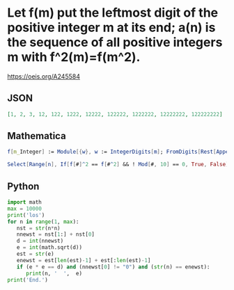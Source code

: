 # Let f\(m\) put the leftmost digit of the positive integer m at its end; a\(n\) is the sequence of all positive integers m with f^2\(m\)\=f\(m^2\)\.
https://oeis.org/A245584
## JSON
```JSON
[1, 2, 3, 12, 122, 1222, 12222, 122222, 1222222, 12222222, 122222222]
```
## Mathematica
```Mathematica
f[m_Integer] := Module[{w}, w := IntegerDigits[m]; FromDigits[Rest[AppendTo[w, First[w]]]]]; a245584[n_Integer] :=
```
```Mathematica
Select[Range[n], If[f[#]^2 == f[#^2] && ! Mod[#, 10] == 0, True, False] &]; a245584[10^5] (* _Michael De Vlieger_, Aug 17 2014 *)
```
## Python
```Python
import math
max = 10000
print('los')
for n in range(1, max):
   nst = str(n*n)
   nnewst = nst[1:] + nst[0]
   d = int(nnewst)
   e = int(math.sqrt(d))
   est = str(e)
   enewst = est[len(est)-1] + est[:len(est)-1]
   if (e * e == d) and (nnewst[0] != "0") and (str(n) == enewst):
      print(n, '  ',  e)
print('End.')
```
